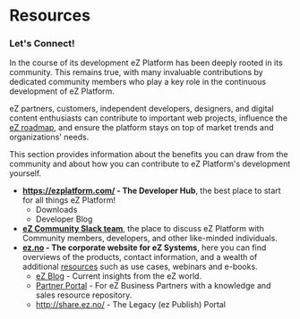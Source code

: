 # Resources

### Let's Connect!

In the course of its development eZ Platform has been deeply rooted in its community. This remains true, with many invaluable contributions by dedicated community members who play a key role in the continuous development of eZ Platform. 

eZ partners, customers, independent developers, designers, and digital content enthusiasts can contribute to important web projects, influence the [eZ roadmap](https://doc.ez.no/display/MAIN/eZ+Platform+Release+Process+and+Roadmap), and ensure the platform stays on top of market trends and organizations' needs.

This section provides information about the benefits you can draw from the community and about how you can contribute to eZ Platform's development yourself.

- **<https://ezplatform.com/> - The Developer Hub**,
    the best place to start for all things eZ Platform!
    - Downloads
    - Developer Blog
- **[eZ Community Slack team](http://ez-community-on-slack.herokuapp.com/)**, the place to discuss eZ Platform with Community members, developers, and other like-minded individuals.
- **[ez.no](http://ez.no) - The corporate website for eZ Systems**,
    here you can find overviews of the products, contact information, and a wealth of additional [resources](http://ez.no/Resources/) such as use cases, webinars and e-books.
    - [eZ Blog](http://ez.no/Blog) - Current insights from the eZ world.
    - [Partner Portal](http://ez.no/Partner-Portal) - For eZ Business Partners with a knowledge and sales resource repository.
    - <http://share.ez.no/> - The Legacy (ez Publish) Portal
